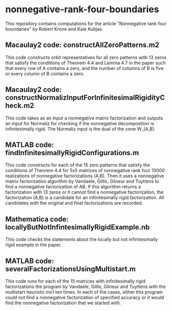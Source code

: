 # nonnegative-rank-four-boundaries
This repository contains computations for the article "Nonnegative rank four boundaries" by Robert Krone and Kaie Kubjas. 

## Macaulay2 code: constructAllZeroPatterns.m2
This code constructs orbit representatives for all zero patterns with 13 zeros that satisfy the conditions of Theorem 4.4 and Lemma 4.7 in the paper such that every row of A contains a zero, and the number of columns of B is five or every column of B contains a zero.

## Macaulay2 code: constructNormalizInputForInfinitesimalRigidityCheck.m2
This code takes as an input a nonnegative matrix factorization and outputs an input for Normaliz for checking if the nonnegative decomposition is infinitesimally rigid. The Normaliz input is the dual of the cone W_(A,B).

## MATLAB code: findInfinitesimallyRigidConfigurations.m
This code constructs for each of the 15 zero patterns that satisfy the conditions of Theorem 4.4 for 5x5 matrices of nonnegative rank four 10000 realizations of nonnegative factorizations (A,B). Then it uses a nonnegative matrix factorization algorithm by Vandaele, Gillis, Glineur and Tuyttens to find a nonnegative factorization of AB. If this algorithm returns a factorization with 13 zeros or it cannot find a nonnegative factorization, the factorization (A,B) is a candidate for an infinitesimally rigid factorization. All candidates with the original and final factorizations are recorded.

## Mathematica code: locallyButNotInfintesimallyRigidExample.nb
This code checks the statements about the locally but not infinitesimally rigid example in the paper.

## MATLAB code: severalFactorizationsUsingMultistart.m
This code runs for each of the $15$ matrices with infinitesimally rigid factorizations the program by Vandaele, Gillis, Glineur and Tuyttens with the multistart heuristic ms1 ten times. In each of the cases, either this program could not find a nonnegative factorization of specified accuracy or it would find the nonnegative factorization that we started with.
